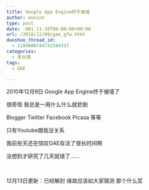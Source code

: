 ```yaml
---
title: Google App Engine终于被墙
author: muninn
type: post
date: -001-11-30T00:00:00+00:00
url: /2010/12/09/gae_gfw.html
duoshuo_thread_id:
  - 1184800744742584337
categories:
  - 未分类
tags:
  - GAE

---
```

2010年12月9日 Google App Engine终于被墙了

很奇怪 我总是一用什么什么就悲剧

Blogger Twitter Facebook Picasa 等等

只有Youtube跟我没关系

我前些天还在惊叹GAE存活了很长时间啊

没想到才研究了几天就墙了&hellip;&hellip;

&nbsp;

12月13日更新：已经解封 缘故应该如大家猜测 那个什么奖